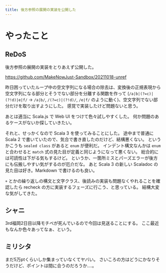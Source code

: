 ```yaml
---
title: 後方参照の展開の実装を公開した
---
```


# やったこと

## ReDoS

後方参照の展開の実装をとりあえず公開した。

<https://github.com/MakeNowJust-Sandbox/20211018-unref>

昨日困っていたループ中の空文字列になる場合の除去は、変換後の正規表現から空文字列になる部分とそうでない部分を分離する関数を作って (`/a|b|(?=c)|(?!d)|e|f/` → `/a|b/`, `/(?=c)|(?!d)/`, `/e|f/` のように動く)、空文字列でない部分だけを取り出すようにした。
感覚で実装したけど問題ないと思う。

あとは適当に Scala.js で Web UI をつけて色々試しやすくした。
何か問題のあるケースがないか探していきたい。

それと、せっかくなので Scala 3 を使ってみることにした。
途中まで普通に Scala 2 で書いていたので、気合で書き直したのだけど、結構悪くない。
というかこうも `sealed class` があると `enum` が便利だ。
インデント構文なんかは `enum` と合わせると `match` 式の見た目が定義と同じようになって悪くない。
総合的には可読性は下がる気もするけど。
というか、一箇所ミスとパーズエラーが後方にも伝搬しやすい気がするのが厄介だな。
あと Scala 3 の新しい Scaladoc の見た目は好き。Markdown で書けるのも良い。

`+` とかの繰り返しの構文と文字クラス、後読みの実装も問題なくやれることを確認したら recheck の方に実装するフェーズに行こう、と思っている。
結構大変な気がしてきた。

## シャニ

3rd福岡2日目以降モチベが死んでいるので今回は見送ることにする。
ここ最近もなんか色々あってなぁ、という。

## ミリシタ

まだ5万ptくらいしか集まっていなくてヤバい。
さいころの方はどうにかなりそうだけど、ポイントは間に合うのだろうか‥‥。
